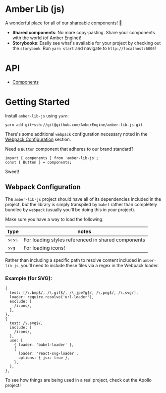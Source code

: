 # Amber Lib (js)
A wonderful place for all of our shareable components! :information_desk_person:
* **Shared components**: No more copy-pasting. Share your components with the world (of Amber Engine)!
* **Storybooks**: Easily see what's available for your project by checking out the `storybook`. Run `yarn start` and navigate to `http://localhost:6006`!

# API
* [Components](./docs/components.md)

# Getting Started
Install `amber-lib-js` using `yarn`:
```
yarn add git+ssh://git@github.com/AmberEngine/amber-lib-js.git
```

There's some additional `webpack` configuration necessary noted in the [Webpack Configuration](https://github.com/AmberEngine/amber-lib-js#webpack-configuration) section.

Need a `Button` component that adheres to our brand standard?
```
import { components } from 'amber-lib-js';
const { Button } = components;
```
Sweet!


## Webpack Configuration
The `amber-lib-js` project should have all of its dependencies included in the project, _but_ the library is simply transpiled by `babel` rather than completely bundlec by `webpack` (usually you'll be doing this in your project).

Make sure you have a way to load the following:

| type  | notes |
|---|---|
|`scss` | For loading styles referenced in shared components |
|`svg` | For loading icons! |

Rather than including a specific path to resolve content included in `amber-lib-js`, you'll need to include these files via a regex in the Webpack loader.

### Example (for SVG):
```
{
  test: [/\.bmp$/, /\.gif$/, /\.jpe?g$/, /\.png$/, /\.svg/],
  loader: require.resolve('url-loader'),
  exclude: [
    /icons/,
  ],
},
{
  test: /\.svg$/,
  include: [
    /icons/,
  ],
  use: [
    { loader: 'babel-loader' },
    {
      loader: 'react-svg-loader',
      options: { jsx: true },
    },
  ],
},
```

To see how things are being used in a real project, check out the Apollo project!
